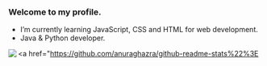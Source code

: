 
### Welcome to my profile.

 * I’m currently learning JavaScript, CSS and HTML for web development.
 * Java & Python developer.
 

<a href="https://github.com/anuraghazra/github-readme-stats%22%3E
  <img align="left" src="https://github-readme-stats.vercel.app/api?username=CiprianoOtavio&theme=dracula&show_icons=true" />
</a>
                                                                                                                         
<!--
**CiprianoOtavio/CiprianoOtavio** is a ✨ _special_ ✨ repository because its `README.md` (this file) appears on your GitHub profile.

Here are some ideas to get you started:

- 🔭 I’m currently working on ...
- 🌱 I’m currently learning ...
- 👯 I’m looking to collaborate on ...
- 🤔 I’m looking for help with ...
- 💬 Ask me about ...
- 📫 How to reach me: ...
- 😄 Pronouns: ...
- ⚡ Fun fact: ...
-->

